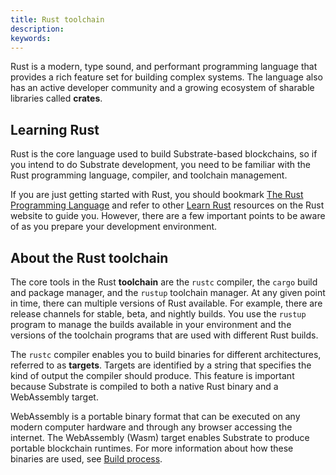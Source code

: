 ```yaml
---
title: Rust toolchain
description:
keywords:
---
```


<!-- TODO Manage expectations about build times on lower-spec hardware. Define that practical dev environment requirements are higher than just for running a node  -->

Rust is a modern, type sound, and performant programming language that provides a rich feature set for building complex systems.
The language also has an active developer community and a growing ecosystem of sharable libraries called **crates**.

## Learning Rust

Rust is the core language used to build Substrate-based blockchains, so if you intend to do Substrate development, you need to be familiar with the Rust programming language, compiler, and toolchain management.

If you are just getting started with Rust, you should bookmark [The Rust Programming Language](https://doc.rust-lang.org/book/) and refer to other [Learn Rust](https://www.rust-lang.org/learn) resources on the Rust website to guide you.
However, there are a few important points to be aware of as you prepare your development environment.

## About the Rust toolchain

The core tools in the Rust **toolchain** are the `rustc` compiler, the `cargo` build and package manager, and the `rustup` toolchain manager.
At any given point in time, there can multiple versions of Rust available.
For example, there are release channels for stable, beta, and nightly builds.
You use the `rustup` program to manage the builds available in your environment and the versions of the toolchain programs that are used with different Rust builds.

The `rustc` compiler enables you to build binaries for different architectures, referred to as **targets**.
Targets are identified by a string that specifies the kind of output the compiler should produce.
This feature is important because Substrate is compiled to both a native Rust binary and a WebAssembly target.

WebAssembly is a portable binary format that can be executed on any modern computer hardware and through any browser accessing the internet.
The WebAssembly (Wasm) target enables Substrate to produce portable blockchain runtimes.
For more information about how these binaries are used, see [Build process](/build/build-process/).
